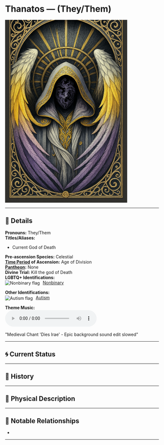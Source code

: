 # Thanatos — (They/Them)

<!-- Optional -->
<img src="thanatos.jpg" alt="Thanatos" style="height: 600px; width: auto;" />

---

## 📕 Details
**Pronouns:** They/Them  
**Titles/Aliases:**  
  - Current God of Death  

**Pre-ascension Species:** Celestial  
**[Time Period](../../history/time_periods/) of Ascension:** Age of Division  
**[Pantheon](../../../pantheons):** None  
**Divine Trial:** Kill the god of Death  
**LGBTQ+ Identifications:**  
      <img src="../../flags/nonbinary.jpg" alt="Nonbinary flag" width="30" style="vertical-align: middle; margin-right: 6px;">
  [Nonbinary](../../../identifiers/nonbinary/index.md)  

**Other Identifications:**  
      <img src="../../flags/autism.jpg" alt="Autism flag" width="30" style="vertical-align: middle; margin-right: 6px;">
  [Autism](../../../identifiers/autism/index.md)  

**Theme Music:**  
<audio controls>
  <source src="Thanatos - Medieval Chant 'Dies Irae' - Epic background sound edit slowed.mp3" type="audio/mpeg">
  Your browser does not support the audio element.
</audio>

"Medieval Chant 'Dies Irae' - Epic background sound edit slowed"  




---

## 🌀 Current Status


---

## 📜 History


---

## 👤 Physical Description


---
## 🧩 Notable Relationships
  -   

---
